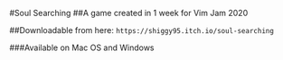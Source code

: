 #Soul Searching
##A game created in 1 week for Vim Jam 2020

##Downloadable from here:
`https://shiggy95.itch.io/soul-searching`

###Available on Mac OS and Windows
